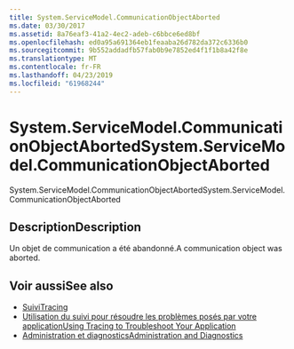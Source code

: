 ```yaml
---
title: System.ServiceModel.CommunicationObjectAborted
ms.date: 03/30/2017
ms.assetid: 8a76eaf3-41a2-4ec2-adeb-c6bbce6ed8bf
ms.openlocfilehash: ed0a95a691364eb1feaaba26d782da372c6336b0
ms.sourcegitcommit: 9b552addadfb57fab0b9e7852ed4f1f1b8a42f8e
ms.translationtype: MT
ms.contentlocale: fr-FR
ms.lasthandoff: 04/23/2019
ms.locfileid: "61968244"
---
```

# <a name="systemservicemodelcommunicationobjectaborted"></a><span data-ttu-id="378ca-102">System.ServiceModel.CommunicationObjectAborted</span><span class="sxs-lookup"><span data-stu-id="378ca-102">System.ServiceModel.CommunicationObjectAborted</span></span>
<span data-ttu-id="378ca-103">System.ServiceModel.CommunicationObjectAborted</span><span class="sxs-lookup"><span data-stu-id="378ca-103">System.ServiceModel.CommunicationObjectAborted</span></span>  
  
## <a name="description"></a><span data-ttu-id="378ca-104">Description</span><span class="sxs-lookup"><span data-stu-id="378ca-104">Description</span></span>  
 <span data-ttu-id="378ca-105">Un objet de communication a été abandonné.</span><span class="sxs-lookup"><span data-stu-id="378ca-105">A communication object was aborted.</span></span>  
  
## <a name="see-also"></a><span data-ttu-id="378ca-106">Voir aussi</span><span class="sxs-lookup"><span data-stu-id="378ca-106">See also</span></span>

- [<span data-ttu-id="378ca-107">Suivi</span><span class="sxs-lookup"><span data-stu-id="378ca-107">Tracing</span></span>](../../../../../docs/framework/wcf/diagnostics/tracing/index.md)
- [<span data-ttu-id="378ca-108">Utilisation du suivi pour résoudre les problèmes posés par votre application</span><span class="sxs-lookup"><span data-stu-id="378ca-108">Using Tracing to Troubleshoot Your Application</span></span>](../../../../../docs/framework/wcf/diagnostics/tracing/using-tracing-to-troubleshoot-your-application.md)
- [<span data-ttu-id="378ca-109">Administration et diagnostics</span><span class="sxs-lookup"><span data-stu-id="378ca-109">Administration and Diagnostics</span></span>](../../../../../docs/framework/wcf/diagnostics/index.md)
